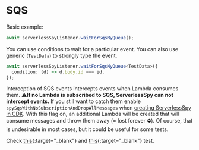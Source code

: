 # SQS

Basic example:

```typescript
await serverlessSpyListener.waitForSqsMyQueue();
```

You can use conditions to wait for a particular event. You can also use generic (`TestData`) to strongly type the event.

```typescript
await serverlessSpyListener.waitForSqsMyQueue<TestData>({
  condition: (d) => d.body.id === id,
});
```

Interception of SQS events intercepts events when Lambda consumes them. **⚠️If no Lambda is subscribed to SQS, ServerlessSpy can not intercept events.** If you still want to catch them enable `spySqsWithNoSubscriptionAndDropAllMessages` when [creating ServerlessSpy in CDK](./CDK_construct.md). With this flag on, an additional Lambda will be created that will consume messages and throw them away (= lost forever ⛔). Of course, that is undesirable in most cases, but it could be useful for some tests.

Check [this](https://github.com/ServerlessLife/serverless-spy/blob/main/test/cdk/test/sqs.test.ts){:target="_blank"} and 
[this](https://github.com/ServerlessLife/serverless-spy/blob/main/test/cdk/test/lambdaToSqs.test.ts){:target="_blank"} test.
